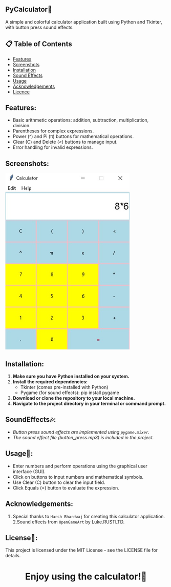 ## PyCalculator🧮 

A simple and colorful calculator application built using Python and Tkinter, with button press sound effects.

## 📋 Table of Contents
- [Features](#features)
- [Screenshots](#Screenshots)
- [Installation](#Installation)
- [Sound Effects](#SoundEffects)
- [Usage](#Usage)
- [Acknowledgements](#acknowledgements)
- [Licence](#Licence)

## Features:

- Basic arithmetic operations: addition, subtraction, multiplication, division.
- Parentheses for complex expressions.
- Power (^) and Pi (π) buttons for mathematical operations.
- Clear (C) and Delete (<) buttons to manage input.
- Error handling for invalid expressions.

## Screenshots:
![Application Demo](output1.jpg)

## Installation:

1. **Make sure you have Python installed on your system.**
2. **Install the required dependencies:**
     - Tkinter (comes pre-installed with Python)
     - Pygame (for sound effects): pip install pygame
3. **Download or clone the repository to your local machine.**
4. **Navigate to the project directory in your terminal or command prompt.**

## SoundEffects🎶:

- *Button press sound effects are implemented using `pygame.mixer`.*
- *The sound effect file (button_press.mp3) is included in the project.*

## Usage📜:

 - Enter numbers and perform operations using the graphical user interface (GUI).
 - Click on buttons to input numbers and mathematical symbols.
 - Use Clear (C) button to clear the input field.
 - Click Equals (=) button to evaluate the expression.

## Acknowledgements:

 1. Special thanks to `Harsh Bhardwaj` for creating this calculator application.
 2.Sound effects from ```OpenGameArt``` by Luke.RUSTLTD.

## License📝:

This project is licensed under the MIT License - see the LICENSE file for details.

<h1 align="center">Enjoy using the calculator!🎉</h1>
